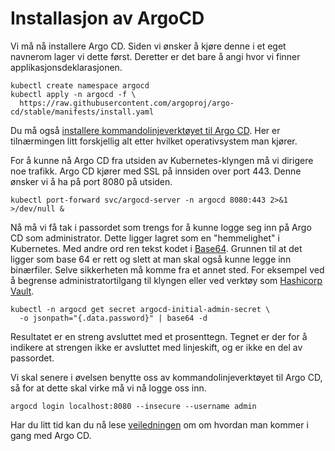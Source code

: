 # Installasjon av ArgoCD

Vi må nå installere Argo CD. Siden vi ønsker å kjøre denne i et eget navnerom lager vi dette først. Deretter er det bare å angi hvor vi finner applikasjonsdeklarasjonen.

```
kubectl create namespace argocd
kubectl apply -n argocd -f \
  https://raw.githubusercontent.com/argoproj/argo-cd/stable/manifests/install.yaml
```

Du må også [installere kommandolinjeverktøyet til Argo CD](https://argo-cd.readthedocs.io/en/stable/cli_installation/). Her er tilnærmingen litt forskjellig alt etter hvilket operativsystem man kjører.

For å kunne nå Argo CD fra utsiden av Kubernetes-klyngen må vi dirigere noe trafikk. Argo CD kjører med SSL på innsiden over port 443. Denne ønsker vi å ha på port 8080 på utsiden.

```
kubectl port-forward svc/argocd-server -n argocd 8080:443 2>&1 >/dev/null &
```

Nå må vi få tak i passordet som trengs for å kunne logge seg inn på Argo CD som administrator. Dette ligger lagret som en "hemmelighet" i Kubernetes. Med andre ord ren tekst kodet i [Base64](https://en.wikipedia.org/wiki/Base64). Grunnen til at det ligger som base 64 er rett og slett at man skal også kunne legge inn binærfiler. Selve sikkerheten må komme fra et annet sted. For eksempel ved å begrense administratortilgang til klyngen eller ved verktøy som [Hashicorp Vault](https://www.vaultproject.io).

```
kubectl -n argocd get secret argocd-initial-admin-secret \
  -o jsonpath="{.data.password}" | base64 -d
```
Resultatet er en streng avsluttet med et prosenttegn. Tegnet er der for å indikere at strengen ikke er avsluttet med linjeskift, og er ikke en del av passordet.

Vi skal senere i øvelsen benytte oss av kommandolinjeverktøyet til Argo CD, så for at dette skal virke må vi nå logge oss inn.

```
argocd login localhost:8080 --insecure --username admin
```

Har du litt tid kan du nå lese [veiledningen](https://argo-cd.readthedocs.io/en/stable/getting_started/) om om hvordan man kommer i gang med Argo CD. 

